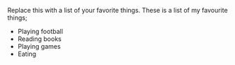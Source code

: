 Replace this with a list of your favorite things.
These is a list of my favourite things;
- Playing football
- Reading books
- Playing games
- Eating

